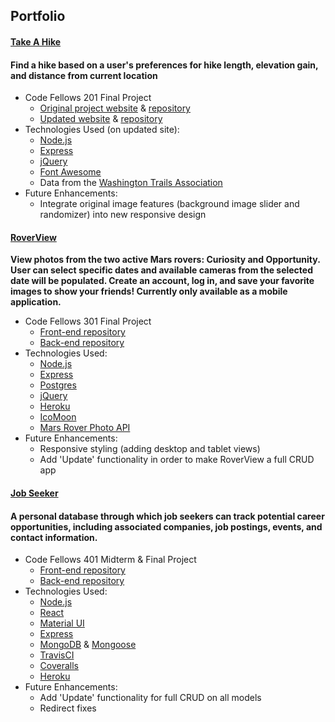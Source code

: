 ## Portfolio

#### [Take A Hike](https://take-a-hike-.herokuapp.com/)
#### Find a hike based on a user's preferences for hike length, elevation gain, and distance from current location
* Code Fellows 201 Final Project
  * [Original project website](https://melaniebcohen.github.io/cf-201-finalproject/) & [repository](https://github.com/melaniebcohen/cf-201-finalproject)
  * [Updated website](https://take-a-hike-.herokuapp.com/) & [repository](https://github.com/melaniebcohen/take-a-hike)
* Technologies Used (on updated site):
  * [Node.js](https://nodejs.org)
  * [Express](https://expressjs.com)
  * [jQuery](http://jquery.com/)
  * [Font Awesome](https://fontawesome.com/icons)
  * Data from the [Washington Trails Association](https://www.wta.org)
* Future Enhancements:
  * Integrate original image features (background image slider and randomizer) into new responsive design
  
#### [RoverView](https://rover-view.herokuapp.com/)  
**View photos from the two active Mars rovers: Curiosity and Opportunity. User can select specific dates and available cameras from the selected date will be populated. Create an account, log in, and save your favorite images to show your friends! Currently only available as a mobile application.**
* Code Fellows 301 Final Project
  * [Front-end repository](https://github.com/roverview/rover-fe)
  * [Back-end repository](https://github.com/roverview/rover-be)
* Technologies Used:
  * [Node.js](https://nodejs.org)
  * [Express](https://expressjs.com)
  * [Postgres](https://www.postgresql.org)
  * [jQuery](https://jquery.com)
  * [Heroku](http://www.heroku.com/)
  * [IcoMoon](https://icomoon.io)
  * [Mars Rover Photo API](https://api.nasa.gov/api.html#MarsPhotos)
* Future Enhancements:
  * Responsive styling (adding desktop and tablet views)
  * Add 'Update' functionality in order to make RoverView a full CRUD app

#### [Job Seeker](http://www.job-seeker.net/)
#### A personal database through which job seekers can track potential career opportunities, including associated companies, job postings, events, and contact information.
* Code Fellows 401 Midterm & Final Project
  * [Front-end repository](https://github.com/job-seeker/job-seeker-frontend)
  * [Back-end repository](https://github.com/job-seeker/job-seeker-backend)
* Technologies Used:
  * [Node.js](https://nodejs.org)
  * [React](https://reactjs.org/)
  * [Material UI](http://www.material-ui.com/)
  * [Express](https://expressjs.com)
  * [MongoDB](https://www.mongodb.com) & [Mongoose](http://mongoosejs.com/)
  * [TravisCI](https://travis-ci.org/)
  * [Coveralls](https://coveralls.io)
  * [Heroku](http://www.heroku.com/)
* Future Enhancements:
  * Add 'Update' functionality for full CRUD on all models
  * Redirect fixes
